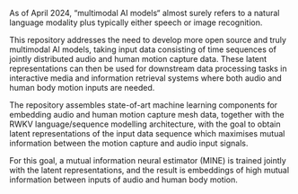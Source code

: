 As of April 2024, “multimodal AI models“ almost surely refers to a natural language modality plus typically either speech or image recognition. 

This repository addresses the need to develop more open source and truly multimodal AI models, taking input data consisting of time sequences of jointly distributed audio and human motion capture data. These latent representations can then be used for downstream data processing tasks in interactive media and information retrieval systems where both audio and human body motion inputs are needed.

The repository assembles state-of-art machine learning components for embedding audio and human motion capture mesh data, together with the RWKV language/sequence modelling architecture, with the goal to obtain latent representations of the input data sequence which maximises mutual information between the motion capture and audio input signals. 

For this goal, a mutual information neural estimator (MINE) is trained jointly with the latent representations, and the result is embeddings of high mutual information between inputs of audio and human body motion.

